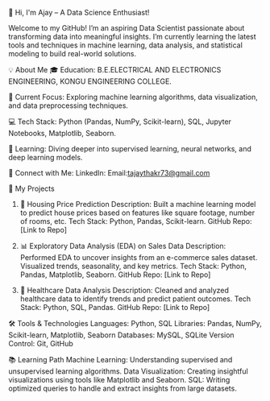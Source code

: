👋 Hi, I'm Ajay – A Data Science Enthusiast!

Welcome to my GitHub! I’m an aspiring Data Scientist passionate about transforming data into meaningful insights. 
I’m currently learning the latest tools and techniques in machine learning, data analysis, and statistical modeling to build real-world solutions.

💡 About Me
🎓 Education: B.E.ELECTRICAL AND ELECTRONICS ENGINEERING, KONGU ENGINEERING COLLEGE.

🔭 Current Focus: Exploring machine learning algorithms, data visualization, and data preprocessing techniques.

💻 Tech Stack: Python (Pandas, NumPy, Scikit-learn), SQL, Jupyter Notebooks, Matplotlib, Seaborn.

🌱 Learning: Diving deeper into supervised learning, neural networks, and deep learning models.

💬 Connect with Me:
LinkedIn:
Email:tajaythakr73@gmail.com

📂 My Projects
1. 🏡 Housing Price Prediction
Description: Built a machine learning model to predict house prices based on features like square footage, number of rooms, etc.
Tech Stack: Python, Pandas, Scikit-learn.
GitHub Repo: [Link to Repo]

2. 📊 Exploratory Data Analysis (EDA) on Sales Data
Description: Performed EDA to uncover insights from an e-commerce sales dataset. Visualized trends, seasonality, and key metrics.
Tech Stack: Python, Pandas, Matplotlib, Seaborn.
GitHub Repo: [Link to Repo]

4. 🏥 Healthcare Data Analysis
Description: Cleaned and analyzed healthcare data to identify trends and predict patient outcomes.
Tech Stack: Python, SQL, Pandas.
GitHub Repo: [Link to Repo]

🛠️ Tools & Technologies
Languages: Python, SQL
Libraries: Pandas, NumPy, Scikit-learn, Matplotlib, Seaborn
Databases: MySQL, SQLite
Version Control: Git, GitHub

📚 Learning Path
Machine Learning: Understanding supervised and unsupervised learning algorithms.
Data Visualization: Creating insightful visualizations using tools like Matplotlib and Seaborn.
SQL: Writing optimized queries to handle and extract insights from large datasets.
